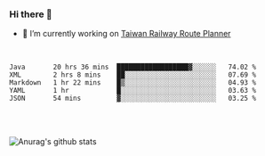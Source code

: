 ### Hi there 👋

- 🔭 I’m currently working on [Taiwan Railway Route Planner](https://github.com/Taiwan-Railway-Route-Planner)

<br/>

<!--START_SECTION:waka-->
```text
Java       20 hrs 36 mins  ██████████████████▓░░░░░░   74.02 % 
XML        2 hrs 8 mins    ██░░░░░░░░░░░░░░░░░░░░░░░   07.69 % 
Markdown   1 hr 22 mins    █▒░░░░░░░░░░░░░░░░░░░░░░░   04.93 % 
YAML       1 hr            █░░░░░░░░░░░░░░░░░░░░░░░░   03.63 % 
JSON       54 mins         ▓░░░░░░░░░░░░░░░░░░░░░░░░   03.25 % 
```
<!--END_SECTION:waka-->

<br/>
<br/>

![Anurag's github stats](https://github-readme-stats.vercel.app/api?username=DepickereSven&show_icons=true&theme=tokyonight)



<!--
**DepickereSven/DepickereSven** is a ✨ _special_ ✨ repository because its `README.md` (this file) appears on your GitHub profile.

Here are some ideas to get you started:

- 🔭 I’m currently working on ...
- 🌱 I’m currently learning ...
- 👯 I’m looking to collaborate on ...
- 🤔 I’m looking for help with ...
- 💬 Ask me about ...
- 📫 How to reach me: ...
- 😄 Pronouns: ...
- ⚡ Fun fact: ...
-->

